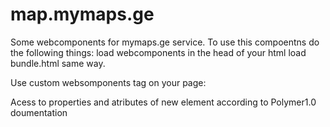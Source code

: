 # map.mymaps.ge
Some webcomponents for mymaps.ge service.
To use this compoentns do the following things:
load webcomponents in the head of your html
load bundle.html same way.

<head>
        <script src="/bower_components/webcomponentsjs/webcomponents-lite.min.js"></script>
        <link rel="import" href="/bundle.html">
</head>
Use custom websomponents tag on your page:

<tbilisi-map-view id='mapView'></tbilisi-map-view>

Acess to properties and atributes of new element according to Polymer1.0 doumentation
